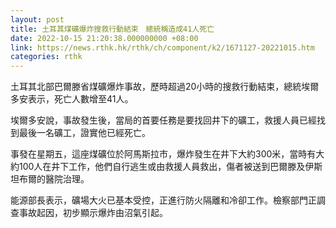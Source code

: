 ```yaml
---
layout: post
title: 土耳其煤礦爆炸搜救行動結束　總統稱造成41人死亡
date: 2022-10-15 21:20:38.000000000 +08:00
link: https://news.rthk.hk/rthk/ch/component/k2/1671127-20221015.htm
categories: rthk
---
```


土耳其北部巴爾滕省煤礦爆炸事故，歷時超過20小時的搜救行動結束，總統埃爾多安表示，死亡人數增至41人。

埃爾多安說，事故發生後，當局的首要任務是要找回井下的礦工，救援人員已經找到最後一名礦工，證實他已經死亡。

事發在星期五，這座煤礦位於阿馬斯拉市，爆炸發生在井下大約300米，當時有大約100人在井下工作，他們自行逃生或由救援人員救出，傷者被送到巴爾滕及伊斯坦布爾的醫院治理。

能源部長表示，礦場大火已基本受控，正進行防火隔離和冷卻工作。檢察部門正調查事故起因，初步顯示爆炸由沼氣引起。
